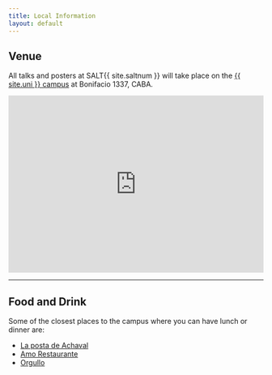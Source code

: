 ```yaml
---
title: Local Information
layout: default
---
```


## Venue

All talks and posters at SALT{{ site.saltnum }} will take place on the [{{ site.uni }} campus](https://www.filo.uba.ar/) at Bonifacio 1337, CABA.

<div style="width:100%;max-width:600px;margin:1em 0;">
  <iframe src="https://www.google.com/maps/embed?pb=!1m18!1m12!1m3!1d3282.123456789!2d-58.1234567!3d-34.1234567!2m3!1f0!2f0!3f0!3m2!1i1024!2i768!4f13.1!3m3!1m2!1s0x0%3A0x0!2sBonifacio%201337%2C%20CABA!5e0!3m2!1sen!2sar!4vXXXXXXXXXXXX" width="100%" height="350" style="border:0;" allowfullscreen="" loading="lazy" referrerpolicy="no-referrer-when-downgrade"></iframe>
</div>


<hr/>


<!--## Hotels

There are two hotels within walking distance of campus:<br>

<div class="row" >
  <div class="one-half column" >
  <a href="#">Hotel 1</a><br>XXXX Address<br>Place, Place<br>(XXX) XXX-XXXX
  </div>
  <div class="one-half column" >
  <a href="#">Hotel 2</a><br>XXXX Address<br>Place, Place<br>(XXX) XXX-XXXX
  </div>
</div>


<hr/>
-->

## Food and Drink

Some of the closest places to the campus where you can have lunch or dinner are: 

- [La posta de Achaval](https://maps.app.goo.gl/jjV7uPfc7cSkkF2T6)
- [Amo Restaurante](https://maps.app.goo.gl/3h3d6e1wnyGDvC8z9)
- [Orgullo](https://maps.app.goo.gl/oJ8UNb9487J1BbCT7)

<!--
## Music

...


<hr/>

## Museums

...-->

